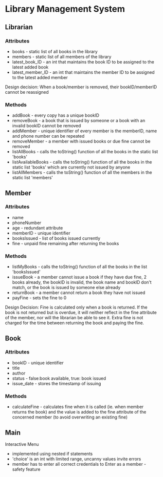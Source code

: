 # Library Management System
## Librarian
### Attributes 

- books - static list of all books in the library
- members - static list of all members of the library
- latest_book_ID - an int that maintains the book ID to be assigned to the latest added book
- latest_member_ID - an int that maintains the member ID to be assigned to the latest added member

Design decision: When a book/member is removed, their bookID/memberID cannot be reassigned

### Methods

- addBook - every copy has a unique bookID
- removeBook - a book that is issued by someone or a book with an invalid bookID cannot be removed
- addMember - unique identifier of every member is the memberID, name and phone number can be repeated
- removeMember - a member with issued books or due fine cannot be removed
- listAllBooks - calls the toString() function of all the books in the static list 'books'
- listAvailableBooks - calls the toString() function of all the books in the static list 'books' which are currently not issued by anyone
- listAllMembers - calls the toString() function of all the members in the static list 'members'

## Member
### Attributes

- name
- phoneNumber
- age - redundant attribute
- memberID - unique identifier
- booksIssued - list of books issued currently
- fine - unpaid fine remaining after returning the books

### Methods

- listMyBooks - calls the toString() function of all the books in the list 'booksIssued'
- issueBook - a member cannot issue a book if they have due fine, 2 books already, the bookID is invalid, the book name and bookID don't match, or the book is issued by someone else already
- returnBook - a member cannot return a book they have not issued
- payFine - sets the fine to 0

Design Decision: Fine is calculated only when a book is returned. If the book is not returned but is overdue, it will neither reflect in the fine attribute of the member, nor will the librarian be able to see it. Extra fine is not charged for the time between returning the book and paying the fine.

## Book
### Attributes

- bookID - unique identifier 
- title 
- author
- status - false:book available, true: book issued
- issue_date - stores the timestamp of issuing

### Methods

- calculateFine - calculates fine when it is called (ie. when member returns the book) and the value is added to the fine attribute of the concerned member (to avoid overwriting an existing fine)

## Main

Interactive Menu

- implemented using nested if statements
- 'choice' is an int with limited range, uncanny values invite errors
- member has to enter all correct credentials to Enter as a member - safety feature
